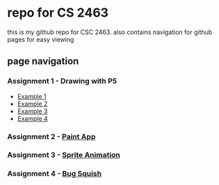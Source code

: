 # repo for CS 2463

this is my github repo for CSC 2463. also contains navigation for github pages for easy viewing

## page navigation

### Assignment 1 - Drawing with P5

- [Example 1](https://ashaid.github.io/csc_2463/assignment%201/example-1/index.html)
- [Example 2](https://ashaid.github.io/csc_2463/assignment%201/example-2/index.html)
- [Example 3](https://ashaid.github.io/csc_2463/assignment%201/example-3/index.html)
- [Example 4](https://ashaid.github.io/csc_2463/assignment%201/example-4/index.html)

### Assignment 2 - [Paint App](assignment%202/index.html)

### Assignment 3 - [Sprite Animation](assignment%203/index.html)

### Assignment 4 - [Bug Squish](assignment%204/index.html)
